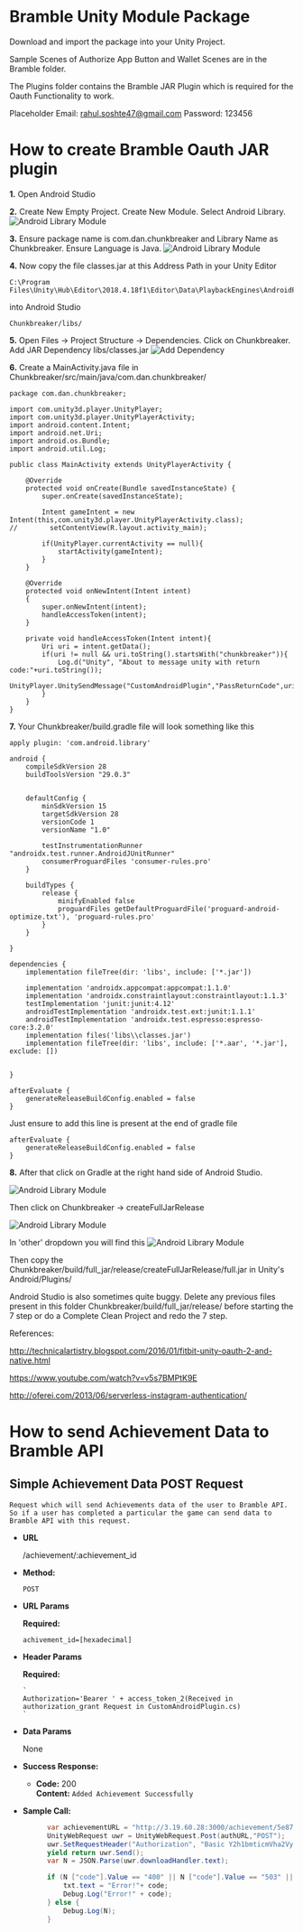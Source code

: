 # Bramble Unity Module Package

Download and import the package into your Unity Project.

Sample Scenes of Authorize App Button and Wallet Scenes are in the Bramble folder.

The Plugins folder contains the Bramble JAR Plugin which is required for the Oauth Functionality to work.

Placeholder Email: rahul.soshte47@gmail.com
Password: 123456

# How to create Bramble Oauth JAR plugin
**1.** Open Android Studio

**2.** Create New Empty Project. Create New Module. Select Android Library.
![Android Library Module](images/1401.png)

**3.** Ensure package name is com.dan.chunkbreaker and Library Name as Chunkbreaker. Ensure Language is Java.
![Android Library Module](images/1402.png)

**4.** Now copy the file classes.jar at this Address Path in your Unity Editor
```
C:\Program Files\Unity\Hub\Editor\2018.4.18f1\Editor\Data\PlaybackEngines\AndroidPlayer\Variations\mono\Release\Classes\
```
into Android Studio 
```
Chunkbreaker/libs/
```

**5.** Open Files -> Project Structure -> Dependencies. Click on Chunkbreaker. Add JAR Dependency libs/classes.jar
![Add Dependency](images/1404.png)


**6.** Create a MainActivity.java file in Chunkbreaker/src/main/java/com.dan.chunkbreaker/

```
package com.dan.chunkbreaker;

import com.unity3d.player.UnityPlayer;
import com.unity3d.player.UnityPlayerActivity;
import android.content.Intent;
import android.net.Uri;
import android.os.Bundle;
import android.util.Log;

public class MainActivity extends UnityPlayerActivity {

    @Override
    protected void onCreate(Bundle savedInstanceState) {
        super.onCreate(savedInstanceState);

        Intent gameIntent = new Intent(this,com.unity3d.player.UnityPlayerActivity.class);
//        setContentView(R.layout.activity_main);

        if(UnityPlayer.currentActivity == null){
            startActivity(gameIntent);
        }
    }

    @Override
    protected void onNewIntent(Intent intent)
    {
        super.onNewIntent(intent);
        handleAccessToken(intent);
    }

    private void handleAccessToken(Intent intent){
        Uri uri = intent.getData();
        if(uri != null && uri.toString().startsWith("chunkbreaker")){
            Log.d("Unity", "About to message unity with return code:"+uri.toString());
            UnityPlayer.UnitySendMessage("CustomAndroidPlugin","PassReturnCode",uri.toString());
        }
    }
}
```

**7.** Your Chunkbreaker/build.gradle file will look something like this 
```
apply plugin: 'com.android.library'

android {
    compileSdkVersion 28
    buildToolsVersion "29.0.3"


    defaultConfig {
        minSdkVersion 15
        targetSdkVersion 28
        versionCode 1
        versionName "1.0"

        testInstrumentationRunner "androidx.test.runner.AndroidJUnitRunner"
        consumerProguardFiles 'consumer-rules.pro'
    }

    buildTypes {
        release {
            minifyEnabled false
            proguardFiles getDefaultProguardFile('proguard-android-optimize.txt'), 'proguard-rules.pro'
        }
    }

}

dependencies {
    implementation fileTree(dir: 'libs', include: ['*.jar'])

    implementation 'androidx.appcompat:appcompat:1.1.0'
    implementation 'androidx.constraintlayout:constraintlayout:1.1.3'
    testImplementation 'junit:junit:4.12'
    androidTestImplementation 'androidx.test.ext:junit:1.1.1'
    androidTestImplementation 'androidx.test.espresso:espresso-core:3.2.0'
    implementation files('libs\\classes.jar')
    implementation fileTree(dir: 'libs', include: ['*.aar', '*.jar'], exclude: [])


}

afterEvaluate {
    generateReleaseBuildConfig.enabled = false
}
```

Just ensure to add this line is present at the end of gradle file
```
afterEvaluate {
    generateReleaseBuildConfig.enabled = false
}
```


**8.** After that click on Gradle at the right hand side of Android Studio.

![Android Library Module](images/1405.png)

Then click on Chunkbreaker -> createFullJarRelease

![Android Library Module](images/1406.png)

In 'other' dropdown you will find this
![Android Library Module](images/1407.png)

Then copy the Chunkbreaker/build/full_jar/release/createFullJarRelease/full.jar in Unity's Android/Plugins/

Android Studio is also sometimes quite buggy. Delete any previous files present in this folder Chunkbreaker/build/full_jar/release/ before starting the 7 step or do a Complete Clean Project and redo the 7 step.

References:

http://technicalartistry.blogspot.com/2016/01/fitbit-unity-oauth-2-and-native.html

https://www.youtube.com/watch?v=v5s7BMPtK9E

http://oferei.com/2013/06/serverless-instagram-authentication/

# How to send Achievement Data to Bramble API

**Simple Achievement Data POST Request**
----
    Request which will send Achievements data of the user to Bramble API. So if a user has completed a particular the game can send data to Bramble API with this request.

* **URL**

    /achievement/:achievement_id

* **Method:**

  `POST`
  
*  **URL Params**

   **Required:**

      `achivement_id=[hexadecimal]` 

* **Header Params**
  
  **Required:**

      `
      Authorization='Bearer ' + access_token_2(Received in authorization_grant Request in CustomAndroidPlugin.cs)
      `

* **Data Params**

  None

* **Success Response:**

  * **Code:** 200 <br />
    **Content:** `Added Achievement Successfully`

* **Sample Call:**

  ```csharp
        var achievementURL = "http://3.19.60.28:3000/achievement/5e871be30b3d43640a15e01b";
        UnityWebRequest uwr = UnityWebRequest.Post(authURL,"POST");
        uwr.SetRequestHeader("Authorization", "Basic Y2h1bmticmVha2VyOmNodW5rYnJlYWtlcnNlY3JldA==");
        yield return uwr.Send();
        var N = JSON.Parse(uwr.downloadHandler.text);

        if (N ["code"].Value == "400" || N ["code"].Value == "503" || N ["code"].Value == "500") {
            txt.text = "Error!"+ code;
            Debug.Log("Error!" + code);
        } else {
            Debug.Log(N);
        }
  ```